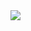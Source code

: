 <span>
  <img align="center" src="https://github-readme-stats.vercel.app/api?username=junczhu&show_icons=true&count_private=true" />
</span>

<!--
**junczhu/junczhu** is a ✨ _special_ ✨ repository because its `README.md` (this file) appears on your GitHub profile.

Here are some ideas to get you started:

- 🔭 I’m currently working on ...
- 🌱 I’m currently learning ...
- 👯 I’m looking to collaborate on ...
- 🤔 I’m looking for help with ...
- 💬 Ask me about ...
- 📫 How to reach me: ...
- 😄 Pronouns: ...
- ⚡ Fun fact: ...
-->
